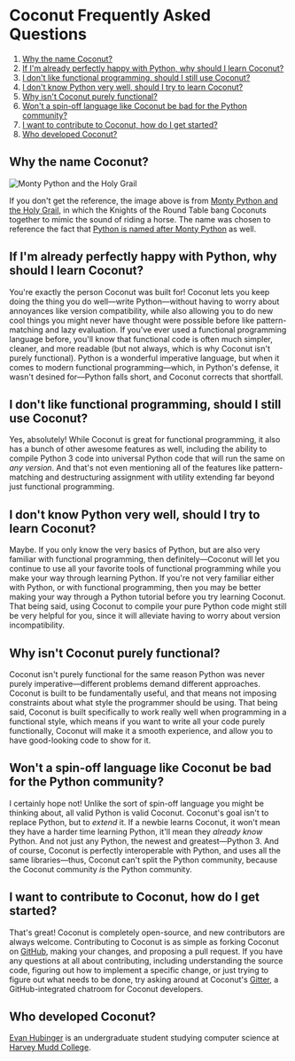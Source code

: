 # Coconut Frequently Asked Questions

<!-- MarkdownTOC -->

1. [Why the name Coconut?](#why-the-name-coconut)
2. [If I'm already perfectly happy with Python, why should I learn Coconut?](#if-im-already-perfectly-happy-with-python-why-should-i-learn-coconut)
3. [I don't like functional programming, should I still use Coconut?](#i-dont-like-functional-programming-should-i-still-use-coconut)
4. [I don't know Python very well, should I try to learn Coconut?](#i-dont-know-python-very-well-should-i-try-to-learn-coconut)
5. [Why isn't Coconut purely functional?](#why-isnt-coconut-purely-functional)
6. [Won't a spin-off language like Coconut be bad for the Python community?](#wont-a-spin-off-language-like-coconut-be-bad-for-the-python-community)
7. [I want to contribute to Coconut, how do I get started?](#i-want-to-contribute-to-coconut-how-do-i-get-started)
8. [Who developed Coconut?](#who-developed-coconut)

<!-- /MarkdownTOC -->

## Why the name Coconut?

![Monty Python and the Holy Grail](http://i.imgur.com/PoFot.jpg)

If you don't get the reference, the image above is from [Monty Python and the Holy Grail](https://en.wikipedia.org/wiki/Monty_Python_and_the_Holy_Grail), in which the Knights of the Round Table bang Coconuts together to mimic the sound of riding a horse. The name was chosen to reference the fact that [Python is named after Monty Python](https://www.python.org/doc/essays/foreword/) as well.

## If I'm already perfectly happy with Python, why should I learn Coconut?

You're exactly the person Coconut was built for! Coconut lets you keep doing the thing you do well—write Python—without having to worry about annoyances like version compatibility, while also allowing you to do new cool things you might never have thought were possible before like pattern-matching and lazy evaluation. If you've ever used a functional programming language before, you'll know that functional code is often much simpler, cleaner, and more readable (but not always, which is why Coconut isn't purely functional). Python is a wonderful imperative language, but when it comes to modern functional programming—which, in Python's defense, it wasn't desined for—Python falls short, and Coconut corrects that shortfall.

## I don't like functional programming, should I still use Coconut?

Yes, absolutely! While Coconut is great for functional programming, it also has a bunch of other awesome features as well, including the ability to compile Python 3 code into universal Python code that will run the same on _any version_. And that's not even mentioning all of the features like pattern-matching and destructuring assignment with utility extending far beyond just functional programming.

## I don't know Python very well, should I try to learn Coconut?

Maybe. If you only know the very basics of Python, but are also very familiar with functional programming, then definitely—Coconut will let you continue to use all your favorite tools of functional programming while you make your way through learning Python. If you're not very familiar either with Python, or with functional programming, then you may be better making your way through a Python tutorial before you try learning Coconut. That being said, using Coconut to compile your pure Python code might still be very helpful for you, since it will alleviate having to worry about version incompatibility.

## Why isn't Coconut purely functional?

Coconut isn't purely functional for the same reason Python was never purely imperative—different problems demand different approaches. Coconut is built to be fundamentally useful, and that means not imposing constraints about what style the programmer should be using. That being said, Coconut is built specifically to work really well when programming in a functional style, which means if you want to write all your code purely functionally, Coconut will make it a smooth experience, and allow you to have good-looking code to show for it.

## Won't a spin-off language like Coconut be bad for the Python community?

I certainly hope not! Unlike the sort of spin-off language you might be thinking about, all valid Python is valid Coconut. Coconut's goal isn't to replace Python, but to _extend_ it. If a newbie learns Coconut, it won't mean they have a harder time learning Python, it'll mean they _already know_ Python. And not just any Python, the newest and greatest—Python 3. And of course, Coconut is perfectly interoperable with Python, and uses all the same libraries—thus, Coconut can't split the Python community, because the Coconut community _is_ the Python community.

## I want to contribute to Coconut, how do I get started?

That's great! Coconut is completely open-source, and new contributors are always welcome. Contributing to Coconut is as simple as forking Coconut on [GitHub](https://github.com/evhub/coconut), making your changes, and proposing a pull request. If you have any questions at all about contributing, including understanding the source code, figuring out how to implement a specific change, or just trying to figure out what needs to be done, try asking around at Coconut's [Gitter](https://gitter.im/evhub/coconut), a GitHub-integrated chatroom for Coconut developers.

## Who developed Coconut?

[Evan Hubinger](https://github.com/evhub) is an undergraduate student studying computer science at [Harvey Mudd College](https://www.hmc.edu/).
